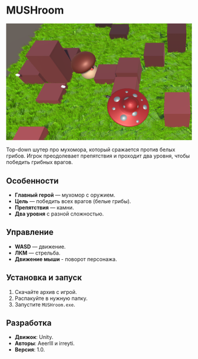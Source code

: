 # MUSHroom

![Game Preview](preview.png)

Top-down шутер про мухомора, который сражается против белых грибов. Игрок преодолевает препятствия и проходит два уровня, чтобы победить грибных врагов.

## Особенности
-  **Главный герой** — мухомор с оружием.
-  **Цель** — победить всех врагов (белые грибы).
-  **Препятствия** —  камни.
-  **Два уровня** с разной сложностью.

## Управление
- **WASD** — движение.
- **ЛКМ** — стрельба.
- **Движение мыши** - поворот персонажа. 

## Установка и запуск
1. Скачайте архив с игрой.
2. Распакуйте в нужную папку.
3. Запустите `MUSHroom.exe`.

## Разработка
- **Движок**: Unity.
- **Авторы**: Aeerlll и irreyti.
- **Версия**: 1.0.
